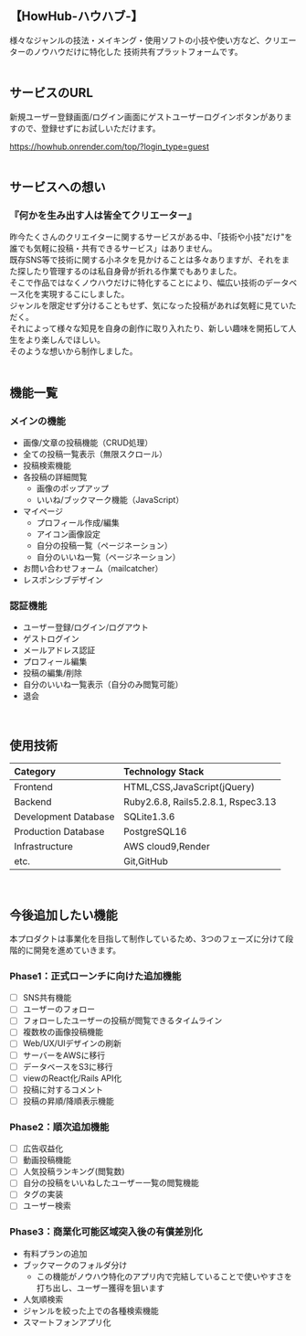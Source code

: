 ## 【HowHub-ハウハブ-】
様々なジャンルの技法・メイキング・使用ソフトの小技や使い方など、クリエーターのノウハウだけに特化した 技術共有プラットフォームです。
<br>
<br>
## サービスのURL
新規ユーザー登録画面/ログイン画面にゲストユーザーログインボタンがありますので、登録せずにお試しいただけます。

https://howhub.onrender.com/top/?login_type=guest
<br>
<br>
## サービスへの想い
### 『何かを生み出す人は皆全てクリエーター』

昨今たくさんのクリエイターに関するサービスがある中、「技術や小技"だけ"を誰でも気軽に投稿・共有できるサービス」はありません。  
既存SNS等で技術に関する小ネタを見かけることは多々ありますが、それをまた探したり管理するのは私自身骨が折れる作業でもありました。  
そこで作品ではなくノウハウだけに特化することにより、幅広い技術のデータベース化を実現するこにしました。  
ジャンルを限定せず分けることもせず、気になった投稿があれば気軽に見ていただく。  
それによって様々な知見を自身の創作に取り入れたり、新しい趣味を開拓して人生をより楽しんでほしい。  
そのような想いから制作しました。
<br>
<br>
## 機能一覧
### メインの機能
- 画像/文章の投稿機能（CRUD処理）
- 全ての投稿一覧表示（無限スクロール）
- 投稿検索機能
- 各投稿の詳細閲覧
   - 画像のポップアップ
   - いいね/ブックマーク機能（JavaScript）
- マイページ
   - プロフィール作成/編集
   - アイコン画像設定
   - 自分の投稿一覧（ページネーション）
   - 自分のいいね一覧（ページネーション）
- お問い合わせフォーム（mailcatcher）
- レスポンシブデザイン

### 認証機能
- ユーザー登録/ログイン/ログアウト
- ゲストログイン
- メールアドレス認証
- プロフィール編集
- 投稿の編集/削除
- 自分のいいね一覧表示（自分のみ閲覧可能）
- 退会

<br>

## 使用技術
|Category|Technology Stack|
|:--|:--|
|Frontend|HTML,CSS,JavaScript(jQuery)|
|Backend|Ruby2.6.8, Rails5.2.8.1, Rspec3.13|
|Development Database|SQLite1.3.6
|Production Database|PostgreSQL16|
|Infrastructure|AWS cloud9,Render|
|etc.|Git,GitHub|

<br>

## 今後追加したい機能
本プロダクトは事業化を目指して制作しているため、3つのフェーズに分けて段階的に開発を進めていきます。
### Phase1：正式ローンチに向けた追加機能
- [ ] SNS共有機能
- [ ] ユーザーのフォロー
- [ ] フォローしたユーザーの投稿が閲覧できるタイムライン
- [ ] 複数枚の画像投稿機能
- [ ] Web/UX/UIデザインの刷新
- [ ] サーバーをAWSに移行
- [ ] データベースをS3に移行
- [ ] viewのReact化/Rails API化
- [ ] 投稿に対するコメント
- [ ] 投稿の昇順/降順表示機能

### Phase2：順次追加機能
- [ ] 広告収益化
- [ ] 動画投稿機能
- [ ] 人気投稿ランキング(閲覧数)
- [ ] 自分の投稿をいいねしたユーザー一覧の閲覧機能
- [ ] タグの実装
- [ ] ユーザー検索

### Phase3：商業化可能区域突入後の有償差別化
- 有料プランの追加
 - ブックマークのフォルダ分け
   - この機能がノウハウ特化のアプリ内で完結していることで使いやすさを打ち出し、ユーザー獲得を狙います
 - 人気順検索
 - ジャンルを絞った上での各種検索機能
- スマートフォンアプリ化
